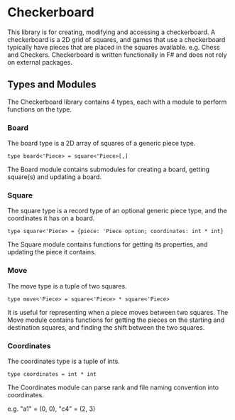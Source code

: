 # Checkerboard

This library is for creating, modifying and accessing a checkerboard.
A checkerboard is a 2D grid of squares, and games that use a checkerboard typically have pieces that are placed in the squares available. e.g. Chess and Checkers.
Checkerboard is written functionally in F# and does not rely on external packages.

## Types and Modules

The Checkerboard library contains 4 types, each with a module to perform functions on the type.

### Board

The board type is a 2D array of squares of a generic piece type.

```type board<'Piece> = square<'Piece>[,]```

The Board module contains submodules for creating a board, getting square(s) and updating a board.

### Square

The square type is a record type of an optional generic piece type, and the coordinates it has on a board.

```type square<'Piece> = {piece: 'Piece option; coordinates: int * int}```

The Square module contains functions for getting its properties, and updating the piece it contains.

### Move

The move type is a tuple of two squares.

```type move<'Piece> = square<'Piece> * square<'Piece>```

It is useful for representing when a piece moves between two squares.
The Move module contains functions for getting the pieces on the starting and destination squares, and finding the shift between the two squares.

### Coordinates

The coordinates type is a tuple of ints.

```type coordinates = int * int```

The Coordinates module can parse rank and file naming convention into coordinates.

e.g. "a1" = (0, 0), "c4" = (2, 3)